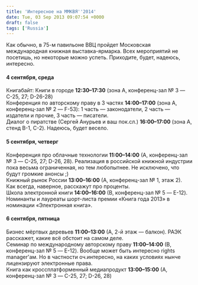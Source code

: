 ```yaml
---
title: 'Интересное на ММКВЯ''2014'
date: Tue, 03 Sep 2013 09:07:54 +0000
draft: false
tags: ['Russia']
---
```


Как обычно, в 75-м павильоне ВВЦ пройдет Московская международная книжная выставка-ярмарка. Всех мероприятий не посетишь, но некоторые можно успеть. Приходите, будет, надеюсь, интересно.

#### 4 сентября, среда

Книгабайт: Книги в городе **12:30–17:30** (зона А, конференц-зал № 3 — C-25, 27; D-26-28)\
Конференция по авторскому праву в 3 частях **14:00–17:00** (зона А, конференц-зал № 2 — F-53): 1 часть — законодатели, 2 часть — издатели и прочие, 3 часть — писатели.\
Диалог о пиратстве (Сергей Анурьев и ваш пок.сл.) **16:00–17:00** (зона А, стенд B-1, C-2). Надеюсь, будет весело.

#### 5 сентября, четверг

Конференция про облачные технологии **11:00–14:00** (А, конференц-зал № 3 — C-25, 27; D-26, 28). Реализация в российской книжной индустрии пока весьма ограниченная, но тем любопытнее. Не исключено, что будут громкие анонсы ;)\
Книжный рынок России **13:00–16:00** (А, конференц-зал № 1, этаж 2). Как всегда, наверное, расскажут про проценты.\
Школа электронной книги **14:00–16:00** (В, конференц-зал № 5 — E-12). Номинанты и лауреаты шорт-листа премии «Книга года 2013» в номинации «Электронная книга».

#### 6 сентября, пятница

Бизнес мёртвых деревьев **11:00–13:00** (А, 2-й этаж — балкон). РАЭК расскажет, какие всё обстоит на самом деле.\
Семинар по международному авторскому праву **11:00–14:00** (В, конференц-зал № 5 — E-12). Вообще может быть интересно rights manager'ам. Но в частности оч.интересно, на каких условиях нынче лицензируют электронные права.\
Книга как кроссплатформенный медиапродукт **13:00–15:00** (А, конференц-зал № 3 — C-25, 27; D-26, 28)
